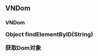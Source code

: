 ## VNDom

### VNDom

<font size=4>**Object findElementByID(String)**<font>

<font size=4>**获取Dom对象**</font>